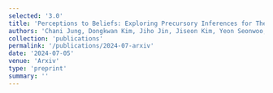 ```yaml
---
selected: '3.0'
title: 'Perceptions to Beliefs: Exploring Precursory Inferences for Theory of Mind in Large Language Models'
authors: 'Chani Jung, Dongkwan Kim, Jiho Jin, Jiseon Kim, Yeon Seonwoo, Yejin Choi, Alice Oh, Hyunwoo Kim'
collection: 'publications'
permalink: '/publications/2024-07-arxiv'
date: '2024-07-05'
venue: 'Arxiv'
type: 'preprint'
summary: ''
---
```



